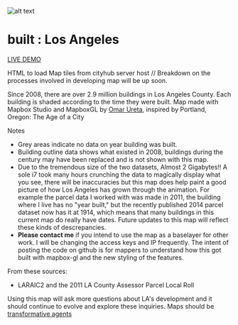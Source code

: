 ![alt text](https://github.com/cityhubla/LA_Building_Age/blob/master/images/builtla_cover.png)
# built : Los Angeles

[LIVE DEMO](http://cityhubla.github.io/LA_Building_Age/)

HTML to load Map tiles from cityhub server host // Breakdown on the processes involved in developing map will be up soon.

Since 2008, there are over 2.9 million buildings in Los Angeles County. 
Each building is shaded according to the time they were built. 
Map made with Mapbox Studio and MapboxGL by [Omar Ureta](http://www.theworks.la), inspired by Portland, Oregon: The Age of a City

Notes

 * Grey areas indicate no data on year building was built.
 * Building outline data shows what existed in 2008, buildings during the century may have been replaced and is not shown with this map.
 * Due to the tremendous size of the two datasets, Almost 2 Gigabytes!! A sole i7 took many hours crunching the data to magically display what you see, there will be inaccuracies but this map does help paint a good picture of how Los Angeles has grown through the animation. For example the parcel data I worked with was made in 2011, the building where I live has no "year built," but the recently published 2014 parcel dataset now has it at 1914, which means that many buildings in this current map do really have dates. Future updates to this map will reflect these kinds of descrepancies.
 * <b>Please contact me</b> if you intend to use the map as a baselayer for other work. I will be changing the access keys and IP frequently. The intent of posting the code on github is for mappers to understand how this got built with mapbox-gl and the new styling of the features.

From these sources:

  * LARAIC2 and the 2011 LA County Assessor Parcel Local Roll
 
Using this map will ask more questions about LA's development and it should continue to evolve and explore these inquiries. Maps should be [transformative agents](http://www.thepolisblog.org/2010/03/mapping-as-transformative-agent-in.html)
